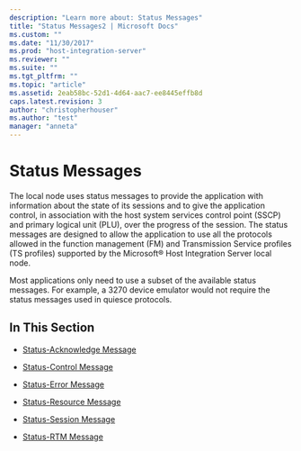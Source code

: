 ```yaml
---
description: "Learn more about: Status Messages"
title: "Status Messages2 | Microsoft Docs"
ms.custom: ""
ms.date: "11/30/2017"
ms.prod: "host-integration-server"
ms.reviewer: ""
ms.suite: ""
ms.tgt_pltfrm: ""
ms.topic: "article"
ms.assetid: 2eab58bc-52d1-4d64-aac7-ee8445effb8d
caps.latest.revision: 3
author: "christopherhouser"
ms.author: "test"
manager: "anneta"
---
```

# Status Messages
The local node uses status messages to provide the application with information about the state of its sessions and to give the application control, in association with the host system services control point (SSCP) and primary logical unit (PLU), over the progress of the session. The status messages are designed to allow the application to use all the protocols allowed in the function management (FM) and Transmission Service profiles (TS profiles) supported by the Microsoft® Host Integration Server local node.  
  
 Most applications only need to use a subset of the available status messages. For example, a 3270 device emulator would not require the status messages used in quiesce protocols.  
  
## In This Section  
  
-   [Status-Acknowledge Message](../core/status-acknowledge-message1.md)  
  
-   [Status-Control Message](../core/status-control-message1.md)  
  
-   [Status-Error Message](../core/status-error-message1.md)  
  
-   [Status-Resource Message](../core/status-resource-message1.md)  
  
-   [Status-Session Message](../core/status-session-message1.md)  
  
-   [Status-RTM Message](../core/status-rtm-message1.md)
